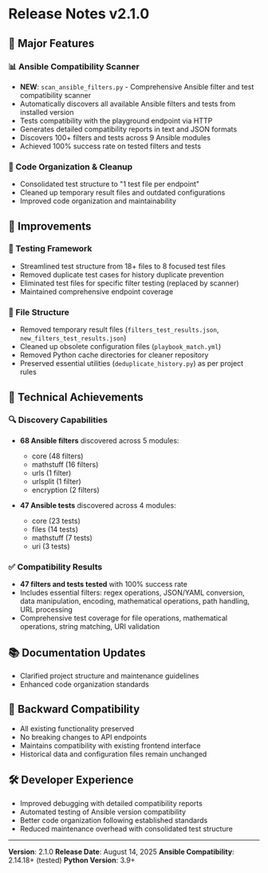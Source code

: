 # Release Notes v2.1.0

## 🚀 Major Features

### 📊 Ansible Compatibility Scanner

- **NEW**: `scan_ansible_filters.py` - Comprehensive Ansible filter and test compatibility scanner
- Automatically discovers all available Ansible filters and tests from installed version
- Tests compatibility with the playground endpoint via HTTP
- Generates detailed compatibility reports in text and JSON formats
- Discovers 100+ filters and tests across 9 Ansible modules
- Achieved 100% success rate on tested filters and tests

### 🧹 Code Organization & Cleanup

- Consolidated test structure to "1 test file per endpoint"
- Cleaned up temporary result files and outdated configurations
- Improved code organization and maintainability

## 🔧 Improvements

### 🧪 Testing Framework

- Streamlined test structure from 18+ files to 8 focused test files
- Removed duplicate test cases for history duplicate prevention
- Eliminated test files for specific filter testing (replaced by scanner)
- Maintained comprehensive endpoint coverage

### 📁 File Structure

- Removed temporary result files (`filters_test_results.json`, `new_filters_test_results.json`)
- Cleaned up obsolete configuration files (`playbook_match.yml`)
- Removed Python cache directories for cleaner repository
- Preserved essential utilities (`deduplicate_history.py`) as per project rules

## 🎯 Technical Achievements

### 🔍 Discovery Capabilities

- **68 Ansible filters** discovered across 5 modules:
  - core (48 filters)
  - mathstuff (16 filters)
  - urls (1 filter)
  - urlsplit (1 filter)
  - encryption (2 filters)

- **47 Ansible tests** discovered across 4 modules:
  - core (23 tests)
  - files (14 tests)
  - mathstuff (7 tests)
  - uri (3 tests)

### ✅ Compatibility Results

- **47 filters and tests tested** with 100% success rate
- Includes essential filters: regex operations, JSON/YAML conversion, data manipulation, encoding, mathematical
  operations, path handling, URL processing
- Comprehensive test coverage for file operations, mathematical operations, string matching, URI validation

## 📚 Documentation Updates

- Clarified project structure and maintenance guidelines
- Enhanced code organization standards

## 🔄 Backward Compatibility

- All existing functionality preserved
- No breaking changes to API endpoints
- Maintains compatibility with existing frontend interface
- Historical data and configuration files remain unchanged

## 🛠️ Developer Experience

- Improved debugging with detailed compatibility reports
- Automated testing of Ansible version compatibility
- Better code organization following established standards
- Reduced maintenance overhead with consolidated test structure

---

**Version**: 2.1.0
**Release Date**: August 14, 2025
**Ansible Compatibility**: 2.14.18+ (tested)
**Python Version**: 3.9+
